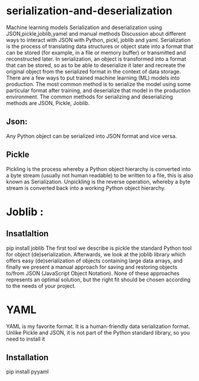 # serialization-and-deserialization
Machine learning models Serialization and deserialization using JSON,pickle,joblib,yamel and manual methods 
Discussion about different ways to interact with JSON with Python, pickl, joblib and yaml. 
Serialization is the process of translating data structures or object state into a format that can be stored (for example, in a file or memory buffer) or transmitted and reconstructed later. 
In serialization, an object is transformed into a format that can be stored, so as to be able to deserialize it later and recreate the original object from the serialized format in the context of data storage. 
There are a few ways to put trained machine learning (ML) models into production. The most common method is to serialize the model using some particular format after training, and deserialize that model in the production environment. 
The common methods for serializing and deserializing methods are  JSON, Pickle, Joblib. 
## Json: 
Any Python object can be serialized into JSON format and vice versa. 
## Pickle 
Pickling is the process whereby a Python object hierarchy is converted into a byte stream (usually not human readable) to be written to a file, this is also known as Serialization. Unpickling is the reverse operation, whereby a byte stream is converted back into a working Python object hierarchy. 

# Joblib : 
## Insatlaltion
pip install joblib
The first tool we describe is pickle the standard Python tool for object (de)serialization. Afterwards, we look at the joblib library which offers easy (de)serialization of objects containing large data arrays, and finally we present a manual approach for saving and restoring objects to/from JSON (JavaScript Object Notation). None of these approaches represents an optimal solution, but the right fit should be chosen according to the needs of your project. 

# YAML 
YAML is my favorite format. It is a human-friendly data serialization format. Unlike Pickle and JSON, it is not part of the Python standard library, so you need to install it 
## Installation
pip install pyyaml
